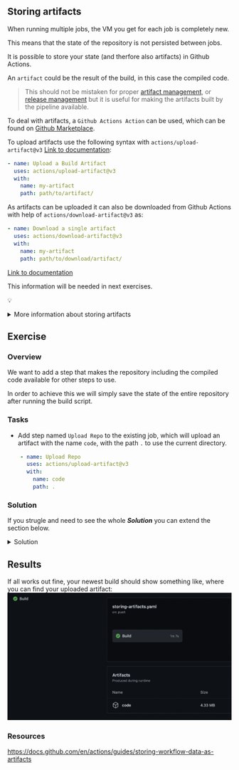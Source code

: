 ## Storing artifacts

When running multiple jobs, the VM you get for each job is completely new. 

This means that the state of the repository is not persisted between jobs.

It is possible to store your state (and therfore also artifacts) in Github Actions. 

An `artifact` could be the result of the build, in this case the compiled code.

> This should not be mistaken for proper [artifact management](https://www.eficode.com/blog/artifactory-nexus-proget), or [release management](https://docs.github.com/en/repositories/releasing-projects-on-github/managing-releases-in-a-repository) but it is useful for making the artifacts built by the pipeline available.

To deal with artifacts, a `Github Actions Action` can be used, which can be found on [Github Marketplace](https://github.com/marketplace).

To upload artifacts use the following syntax with `actions/upload-artifact@v3` [Link to documentation](https://github.com/marketplace/actions/upload-a-build-artifact):

```YAML
- name: Upload a Build Artifact
  uses: actions/upload-artifact@v3
  with:
    name: my-artifact
    path: path/to/artifact/
```

As artifacts can be uploaded it can also be downloaded from Github Actions with help of `actions/download-artifact@v3` as:

```YAML
- name: Download a single artifact
  uses: actions/download-artifact@v3
  with:
    name: my-artifact
    path: path/to/download/artifact/
```

[Link to documentation](https://github.com/actions/download-artifact)

This information will be needed in next exercises.

:bulb: 
<details>
    <summary> More information about storing artifacts </summary>
  Github has an excelent guide on how you can use persistant storage over periods of builds here: https://docs.github.com/en/actions/guides/storing-workflow-data-as-artifacts
</details>    

## Exercise

### Overview

We want to add a step that makes the repository including the compiled code available for other steps to use.

In order to achieve this we will simply save the state of the entire repository after running the build script.

### Tasks

- Add step named `Upload Repo` to the existing job, which will upload an artifact with the name `code`, with the path `.` to use the current directory.

```YAML
    - name: Upload Repo
      uses: actions/upload-artifact@v3
      with: 
        name: code
        path: .
```


### Solution
If you strugle and need to see the whole ***Solution*** you can extend the section below. 
<details>
    <summary> Solution </summary>
  
```YAML
on: push
jobs:
  Build:
    runs-on: ubuntu-latest
    container: gradle:6-jdk11
    steps:
      - name: Clone-down
        uses: actions/checkout@v3       
      - name: Build application
        run: chmod +x ci/build-app.sh && ci/build-app.sh
      - name: Test
        run: chmod +x ci/unit-test-app.sh && ci/unit-test-app.sh
      - name: Upload Repo
        uses: actions/upload-artifact@v3
        with: 
          name: code
          path: .
```
  
</details>

## Results 

If all works out fine, your newest build should show something like, where you can find your uploaded artifact:
![Uploading artifact](img/storing-artifact.png)

### Resources

https://docs.github.com/en/actions/guides/storing-workflow-data-as-artifacts
